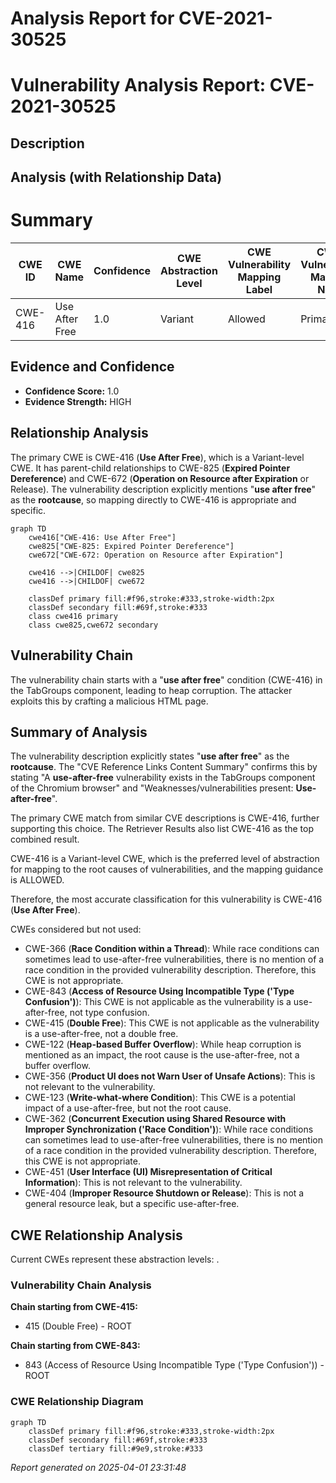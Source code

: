# Analysis Report for CVE-2021-30525

# Vulnerability Analysis Report: CVE-2021-30525

## Description



## Analysis (with Relationship Data)

# Summary
| CWE ID | CWE Name | Confidence | CWE Abstraction Level | CWE Vulnerability Mapping Label | CWE-Vulnerability Mapping Notes |
|---|---|---|---|---|---|
| CWE-416 | Use After Free | 1.0 | Variant | Allowed | Primary CWE |

## Evidence and Confidence

*   **Confidence Score:** 1.0
*   **Evidence Strength:** HIGH

## Relationship Analysis
The primary CWE is CWE-416 (**Use After Free**), which is a Variant-level CWE. It has parent-child relationships to CWE-825 (**Expired Pointer Dereference**) and CWE-672 (**Operation on Resource after Expiration** or Release). The vulnerability description explicitly mentions "**use after free**" as the **rootcause**, so mapping directly to CWE-416 is appropriate and specific.

```mermaid
graph TD
    cwe416["CWE-416: Use After Free"]
    cwe825["CWE-825: Expired Pointer Dereference"]
    cwe672["CWE-672: Operation on Resource after Expiration"]
    
    cwe416 -->|CHILDOF| cwe825
    cwe416 -->|CHILDOF| cwe672

    classDef primary fill:#f96,stroke:#333,stroke-width:2px
    classDef secondary fill:#69f,stroke:#333
    class cwe416 primary
    class cwe825,cwe672 secondary
```

## Vulnerability Chain
The vulnerability chain starts with a "**use after free**" condition (CWE-416) in the TabGroups component, leading to heap corruption. The attacker exploits this by crafting a malicious HTML page.

## Summary of Analysis
The vulnerability description explicitly states "**use after free**" as the **rootcause**. The "CVE Reference Links Content Summary" confirms this by stating "A **use-after-free** vulnerability exists in the TabGroups component of the Chromium browser" and "Weaknesses/vulnerabilities present: **Use-after-free**".

The primary CWE match from similar CVE descriptions is CWE-416, further supporting this choice. The Retriever Results also list CWE-416 as the top combined result.

CWE-416 is a Variant-level CWE, which is the preferred level of abstraction for mapping to the root causes of vulnerabilities, and the mapping guidance is ALLOWED.

Therefore, the most accurate classification for this vulnerability is CWE-416 (**Use After Free**).

CWEs considered but not used:

*   CWE-366 (**Race Condition within a Thread**): While race conditions can sometimes lead to use-after-free vulnerabilities, there is no mention of a race condition in the provided vulnerability description. Therefore, this CWE is not appropriate.
*   CWE-843 (**Access of Resource Using Incompatible Type ('Type Confusion')**): This CWE is not applicable as the vulnerability is a use-after-free, not type confusion.
*   CWE-415 (**Double Free**): This CWE is not applicable as the vulnerability is a use-after-free, not a double free.
*   CWE-122 (**Heap-based Buffer Overflow**): While heap corruption is mentioned as an impact, the root cause is the use-after-free, not a buffer overflow.
*   CWE-356 (**Product UI does not Warn User of Unsafe Actions**): This is not relevant to the vulnerability.
*   CWE-123 (**Write-what-where Condition**): This CWE is a potential impact of a use-after-free, but not the root cause.
*   CWE-362 (**Concurrent Execution using Shared Resource with Improper Synchronization ('Race Condition')**): While race conditions can sometimes lead to use-after-free vulnerabilities, there is no mention of a race condition in the provided vulnerability description. Therefore, this CWE is not appropriate.
*   CWE-451 (**User Interface (UI) Misrepresentation of Critical Information**): This is not relevant to the vulnerability.
*   CWE-404 (**Improper Resource Shutdown or Release**): This is not a general resource leak, but a specific use-after-free.


## CWE Relationship Analysis

Current CWEs represent these abstraction levels: .


### Vulnerability Chain Analysis

**Chain starting from CWE-415:**
- 415 (Double Free) - ROOT


**Chain starting from CWE-843:**
- 843 (Access of Resource Using Incompatible Type ('Type Confusion')) - ROOT



### CWE Relationship Diagram

```mermaid
graph TD
    classDef primary fill:#f96,stroke:#333,stroke-width:2px
    classDef secondary fill:#69f,stroke:#333
    classDef tertiary fill:#9e9,stroke:#333
```



*Report generated on 2025-04-01 23:31:48*
